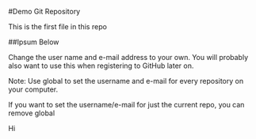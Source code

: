 #Demo Git Repository

This is the first file in this repo

##Ipsum Below

Change the user name and e-mail address to your own. You will probably also want to use this when registering to GitHub later on.

Note: Use global to set the username and e-mail for every repository on your computer.

If you want to set the username/e-mail for just the current repo, you can remove global


Hi
